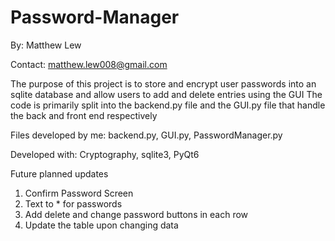 # Password-Manager

By: Matthew Lew

Contact: matthew.lew008@gmail.com

The purpose of this project is to store and encrypt user passwords into an sqlite database and allow users to add and delete entries using the GUI
The code is primarily split into the backend.py file and the GUI.py file that handle the back and front end respectively

Files developed by me: backend.py, GUI.py, PasswordManager.py

Developed with: Cryptography, sqlite3, PyQt6

Future planned updates
 1. Confirm Password Screen
 2. Text to * for passwords
 3. Add delete and change password buttons in each row
 4. Update the table upon changing data
